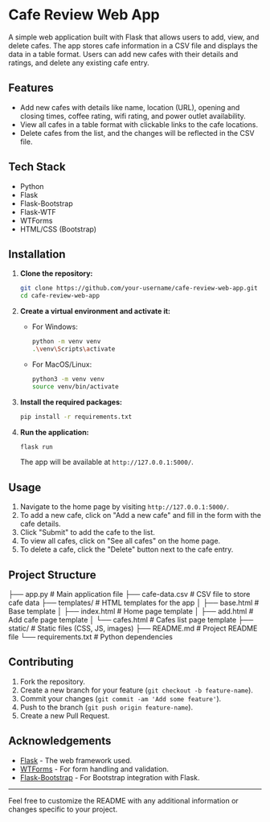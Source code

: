 # Cafe Review Web App

A simple web application built with Flask that allows users to add, view, and delete cafes. The app stores cafe information in a CSV file and displays the data in a table format. Users can add new cafes with their details and ratings, and delete any existing cafe entry.

## Features

- Add new cafes with details like name, location (URL), opening and closing times, coffee rating, wifi rating, and power outlet availability.
- View all cafes in a table format with clickable links to the cafe locations.
- Delete cafes from the list, and the changes will be reflected in the CSV file.

## Tech Stack

- Python
- Flask
- Flask-Bootstrap
- Flask-WTF
- WTForms
- HTML/CSS (Bootstrap)

## Installation

1. **Clone the repository:**

    ```bash
    git clone https://github.com/your-username/cafe-review-web-app.git
    cd cafe-review-web-app
    ```

2. **Create a virtual environment and activate it:**

   - For Windows:
   
     ```bash
     python -m venv venv
     .\venv\Scripts\activate
     ```

   - For MacOS/Linux:
   
     ```bash
     python3 -m venv venv
     source venv/bin/activate
     ```

3. **Install the required packages:**

    ```bash
    pip install -r requirements.txt
    ```

4. **Run the application:**

    ```bash
    flask run
    ```

    The app will be available at `http://127.0.0.1:5000/`.

## Usage

1. Navigate to the home page by visiting `http://127.0.0.1:5000/`.
2. To add a new cafe, click on "Add a new cafe" and fill in the form with the cafe details.
3. Click "Submit" to add the cafe to the list.
4. To view all cafes, click on "See all cafes" on the home page.
5. To delete a cafe, click the "Delete" button next to the cafe entry.

## Project Structure

├── app.py # Main application file ├── cafe-data.csv # CSV file to store cafe data ├── templates/ # HTML templates for the app │ ├── base.html # Base template │ ├── index.html # Home page template │ ├── add.html # Add cafe page template │ └── cafes.html # Cafes list page template ├── static/ # Static files (CSS, JS, images) ├── README.md # Project README file └── requirements.txt # Python dependencies


## Contributing

1. Fork the repository.
2. Create a new branch for your feature (`git checkout -b feature-name`).
3. Commit your changes (`git commit -am 'Add some feature'`).
4. Push to the branch (`git push origin feature-name`).
5. Create a new Pull Request.


## Acknowledgements

- [Flask](https://flask.palletsprojects.com/) - The web framework used.
- [WTForms](https://wtforms.readthedocs.io/) - For form handling and validation.
- [Flask-Bootstrap](https://pythonhosted.org/Flask-Bootstrap/) - For Bootstrap integration with Flask.

---

Feel free to customize the README with any additional information or changes specific to your project.
